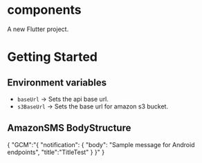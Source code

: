 # components

A new Flutter project.

# Getting Started

## Environment variables

* `baseUrl` -> Sets the api base url.
* `s3BaseUrl` -> Sets the base url for amazon s3 bucket.

## AmazonSMS BodyStructure

{
  "GCM":"{ \"notification\": { \"body\": \"Sample message for Android endpoints\", \"title\":\"TitleTest\" } }"
}